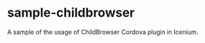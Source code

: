 sample-childbrowser
===================

A sample of the usage of ChildBrowser Cordova plugin in Icenium.